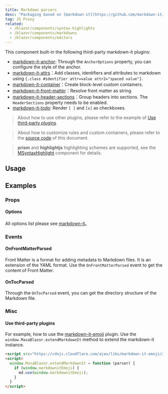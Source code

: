 ```yaml
---
title: Markdown parsers
desc: "Packaging based on [markdown-it](https://github.com/markdown-it/markdown-it)."
tag: JS Proxy
related:
  - /blazor/components/syntax-highlights
  - /blazor/components/markdowns
  - /blazor/components/editors
---
```


This component built-in the following third-party markdown-it plugins:
- [markdown-it-anchor](https://github.com/valeriangalliat/markdown-it-anchor): Through the `AnchorOptions` property, you can configure the style of the anchor.
- [markdown-it-attrs](https://github.com/arve0/markdown-it-attrs)：Add classes, identifiers and attributes to markdown using `{.class #identifier attr=value attr2="spaced value"}`.
- [markdown-it-container](https://github.com/markdown-it/markdown-it-container)：Create block-level custom containers.
- [markdown-it-front-matter](https://github.com/ParkSB/markdown-it-front-matter)：Resolve front matter as string.
- [markdown-it-header-sections](https://github.com/arve0/markdown-it-header-sections)：Group headers into sections. The `HeaderSections` property needs to be enabled.
- [markdown-it-todo](https://github.com/dexfire/markdown-it-todo): Render `[ ]` and `[x]` as checkboxes.

> About how to use other plugins, please refer to the example of [Use third-party plugins](#use-third-party-plugins).

> About how to customize rules and custom containers, please refer to the [source code]((https://github.com/masastack/MASA.Blazor/blob/main/docs/Masa.Docs.Shared/wwwroot/js/markdown-parser.js)) of this document.

> **prism** and **highlightjs** highlighting schemes are supported, see the [MSyntaxHighlight](/blazor/components/syntax-highlights) component for details.

## Usage

<masa-example file="Examples.components.markdown_parsers.Usage"></masa-example>

## Examples

### Props

#### Options

All options list please see [markdown-it](https://github.com/markdown-it/markdown-it#init-with-presets-and-options)。

<masa-example file="Examples.components.markdown_parsers.Options"></masa-example>

### Events

#### OnFrontMatterParsed

Front Matter is a format for adding metadata to Markdown files. It is an extension of the YAML format. Use the `OnFrontMatterParsed` event to get the content of Front Matter.

<masa-example file="Examples.components.markdown_parsers.OnFrontMatterParsed"></masa-example>

#### OnTocParsed

Through the `OnTocParsed` event, you can get the directory structure of the Markdown file.

<masa-example file="Examples.components.markdown_parsers.OnTocParsed"></masa-example>

### Misc

#### Use third-party plugins

For example, how to use the [markdown-it-emoji](https://github.com/markdown-it/markdown-it-emoji) plugin. Use the `window.MasaBlazor.extendMarkdownIt` method to extend the markdown-it instance.

``` html
<script src="https://cdnjs.cloudflare.com/ajax/libs/markdown-it-emoji/2.0.2/markdown-it-emoji.min.js"></script>
<script>
  window.MasaBlazor.extendMarkdownIt = function (parser) { 
    if (window.markdownitEmoji) {
      md.use(window.markdownitEmoji);
    }
  }
</script>
```

<masa-example file="Examples.components.markdown_parsers.Emoji"></masa-example>
